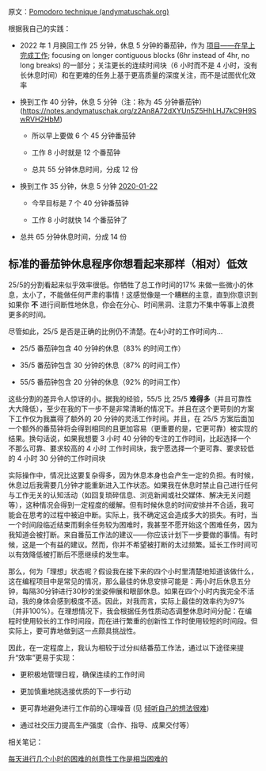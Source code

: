 原文：[Pomodoro technique (andymatuschak.org)](https://notes.andymatuschak.org/zRtoDFQZWq5WYcN1dJH52wKXuKCT4s62B78)

根据我自己的实践：

- 2022 年 1 月换回工作 25 分钟，休息 5 分钟的番茄钟，作为 [项目——在早上完成工作](https://notes.andymatuschak.org/z75qcWeAULZeQGbsKTmP2rXezBezxbTp9xL8H); focusing on longer contiguous blocks (6hr instead of 4hr, no long breaks) 的一部分；关注更长的连续时间块（6 小时而不是 4 小时，没有长休息时间）和在更难的任务上基于更高质量的深度关注，而不是试图优化效率

- 换到工作 40 分钟，休息 5 分钟（注：称为 45 分钟番茄钟） (https://notes.andymatuschak.org/z2An8A72dXYUn5Z5HhLHJ7kC9H9SwRVH2HbM)

  - 所以早上要做 6 个 45 分钟番茄钟

  - 工作 8 小时就是 12 个番茄钟

   - 总共 55 分钟休息时间，分成 12 份

- 换到工作 35 分钟，休息 5 分钟 [2020-01-22](https://notes.andymatuschak.org/z8ADGLGQuMmy2sEWp7sHdsiCscdJNrChxPEi3)

  - 今早目标是 7 个 40 分钟番茄钟

  - 工作 8 小时就快 14 个番茄钟了

- 总共 65 分钟休息时间，分成 14 份

## 标准的番茄钟休息程序你想看起来那样（相对）低效

25/5的分割看起来似乎效率很低。你牺牲了总工作时间的17% 来做一些微小的休息，太小了，不能做任何严肃的事情！这感觉像是一个糟糕的主意，直到你意识到如果你 **不** 进行间断性地休息，你会在分心、时间黑洞、注意力不集中等事上浪费更多的时间。

尽管如此，25/5 是否是正确的比例仍不清楚。在4小时的工作时间内...

- 25/5 番茄钟包含 40 分钟的休息（83% 的时间工作）

- 35/5 番茄钟包含 30 分钟的休息（87% 的时间工作）

- 55/5 番茄钟包含 20 分钟的休息（92% 的时间工作）

这些分割的差异令人惊讶的小。据我的经验，55/5 比 25/5 **难得多**（并且可靠性大大降低），至少在我的下一步不是非常清晰的情况下。并且在这个更苛刻的方案下工作仅为我赢得了额外的 20 分钟的灵活工作时间。并且，在 25/5 方案后面加一个额外的番茄钟将会得到相同的且更加容易（更重要的是，它更可靠）被实现的结果。换句话说，如果我想要 3 小时 40 分钟的专注的工作时间，比起选择一个不那么可靠、要求较高的 4 小时 工作时间块，我宁愿选择一个更可靠、要求较低的 4 小时 30 分钟的工作时间块

实际操作中，情况比这要复杂得多，因为休息本身也会产生一定的负担。有时候，休息过后我需要几分钟才能重新进入工作状态。如果我在休息时禁止自己进行任何与工作无关的认知活动（如回复琐碎信息、浏览新闻或社交媒体、解决无关问题等），这种情况会得到一定程度的缓解。但有时候休息的时间安排并不合适，我可能会在思考的过程中被迫中断。实际上，我不确定这会造成多大的损失。有时，当一个时间段临近结束而剩余任务较为困难时，我甚至不愿开始这个困难任务，因为我知道会被打断。来自番茄工作法的建议——你应该计划下一步要做的事情。有时候，这是一个有益的建议。然而，你并不希望被打断的太过频繁。延长工作时间可以有效降低被打断后不愿继续的发生率。

那么，何为「理想」状态呢？假设我在接下来的四个小时里清楚地知道该做什么，这在编程项目中是常见的情况，那么最佳的休息安排可能是：两小时后休息五分钟，每隔30分钟进行30秒的坐姿伸展和眼部休息。如果在四个小时内我完全不活动，我的身体会感到极度不适。因此，对我而言，实际上最佳的效率约为97%（并非100%）。在理想情况下，我会根据任务性质动态调整休息时间分配：在编程时使用较长的工作时间段，而在进行繁重的创新性工作时使用较短的时间段。但实际上，要可靠地做到这一点颇具挑战性。

因此，在一定程度上，我认为相较于过分纠结番茄工作法，通过以下途径来提升“效率”更易于实现：

- 更积极地管理日程，确保连续的工作时间

- 更加慎重地挑选接优质的下一步行动

- 更可靠地避免进行工作前的心理噪音 (见 [倾听自己的想法很难](https://notes.andymatuschak.org/z3ruCqbkUjU7U8MD5gaMjzmJV4GuENJ3ie1LP))

- 通过社交压力提高生产强度（合作、指导、成果交付等）

相关笔记：

[每天进行几个小时的困难的创意性工作是相当困难的](https://notes.andymatuschak.org/z2CimZy4H6BHkurFNQpqDjKitgpVud4pDTbwm)